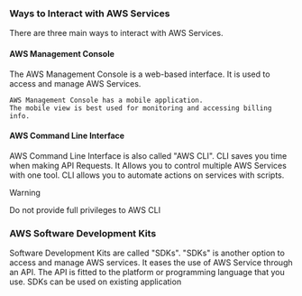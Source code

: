 
### Ways to Interact with AWS Services

There are three main ways to interact with AWS Services.

#### AWS Management Console

The AWS Management Console is a web-based interface.
It is used to access and manage AWS Services.
```Side Note
AWS Management Console has a mobile application.
The mobile view is best used for monitoring and accessing billing info.
```
#### AWS Command Line Interface

AWS Command Line Interface is also called "AWS CLI".
CLI saves you time when making API Requests.
It Allows you to control multiple AWS Services with one tool.
CLI allows you to automate actions on services with scripts.

> [!Warning]
> Do not provide full privileges to AWS CLI
### AWS Software Development Kits

Software Development Kits are called "SDKs".
"SDKs" is another option to access and manage AWS services.
It eases the use of AWS Service through an API.
The API is fitted to the platform or programming language that you use.
SDKs can be used on existing application 